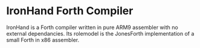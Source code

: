 # IronHand Forth Compiler
IronHand is a Forth compiler written in pure ARM9 assembler with no external dependancies. Its rolemodel is the JonesForth implementation of a small Forth in x86 assembler.


